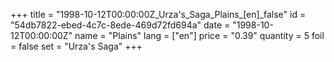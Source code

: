 +++
title = "1998-10-12T00:00:00Z_Urza's_Saga_Plains_[en]_false"
id = "54db7822-ebed-4c7c-8ede-469d72fd694a"
date = "1998-10-12T00:00:00Z"
name = "Plains"
lang = ["en"]
price = "0.39"
quantity = 5
foil = false
set = "Urza's Saga"
+++
